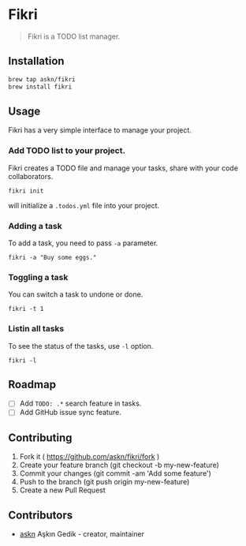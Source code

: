 # Fikri

> Fikri is a TODO list manager.


## Installation

```bash
brew tap askn/fikri
brew install fikri
```

## Usage

Fikri has a very simple interface to manage your project.

### Add TODO list to your project.

Fikri creates a TODO file and manage your tasks, share with your code collaborators.

```
fikri init
```

will initialize a `.todos.yml` file into your project.

### Adding a task

To add a task, you need to pass `-a` parameter.

```
fikri -a "Buy some eggs."
```

### Toggling a task

You can switch a task to undone or done.

```
fikri -t 1
```

### Listin all tasks

To see the status of the tasks, use `-l` option.

```
fikri -l
```

## Roadmap

  - [ ] Add `TODO: .*` search feature in tasks.
  - [ ] Add GitHub issue sync feature.

## Contributing

1. Fork it ( https://github.com/askn/fikri/fork )
2. Create your feature branch (git checkout -b my-new-feature)
3. Commit your changes (git commit -am 'Add some feature')
4. Push to the branch (git push origin my-new-feature)
5. Create a new Pull Request

## Contributors

- [askn](https://github.com/askn) Aşkın Gedik - creator, maintainer
